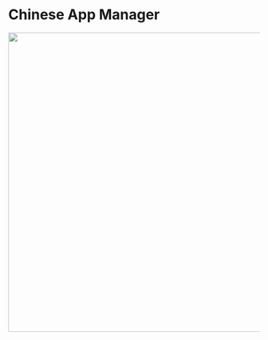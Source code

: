 # Chinese App Manager

<img src="https://user-images.githubusercontent.com/52598978/87873745-88e8bc80-c9e1-11ea-9ecc-afe50aa725ac.gif" height="600"/>

<!--img src="https://user-images.githubusercontent.com/52598978/87873681-28f21600-c9e1-11ea-8211-da5eb4598c3f.gif" height="600"/>

Developed and deployed an **Android** application for detecting/managing Chinese Applications installed in your device.

Slashed App scanning time by **85%** by implementing **RecyclerView** and using **Hash Table.**

Implemented a **Broadcast Receiver** to listen in on uninstall events from the system.
